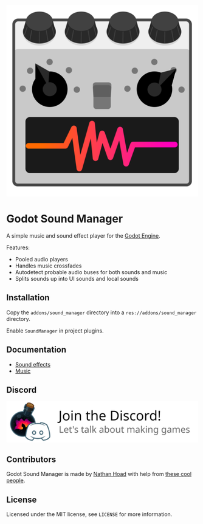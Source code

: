 ![SayWhat logo](docs/logo.svg)

# Godot Sound Manager

A simple music and sound effect player for the [Godot Engine](https://godotengine.org/).

Features:

- Pooled audio players
- Handles music crossfades
- Autodetect probable audio buses for both sounds and music
- Splits sounds up into UI sounds and local sounds

## Installation

Copy the `addons/sound_manager` directory into a `res://addons/sound_manager` directory.

Enable `SoundManager` in project plugins.

## Documentation

- [Sound effects](docs/Sounds.md)
- [Music](docs/Music.md)

## Discord

[![Join the Discord](docs/discord.svg)](https://discord.gg/zwBVQdJchX)

## Contributors

Godot Sound Manager is made by [Nathan Hoad](https://nathanhoad.net) with help from [these cool people](https://github.com/nathanhoad/godot_sound_manager/graphs/contributors).

## License

Licensed under the MIT license, see `LICENSE` for more information.